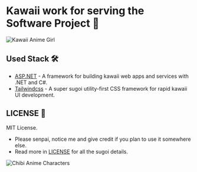 # Kawaii work for serving the Software Project 🌸

![Kawaii Anime Girl](https://c4.wallpaperflare.com/wallpaper/1000/412/2/kawaii-anime-girls-2503x3657-anime-hot-anime-hd-art-wallpaper-preview.jpg)

## Used Stack 🛠️

- [ASP.NET](https://dotnet.microsoft.com/en-us/apps/aspnet) - A framework for building kawaii web apps and services with .NET and C#.
- [Tailwindcss](https://tailwindcss.com/) - A super sugoi utility-first CSS framework for rapid kawaii UI development.

## LICENSE 🌟

MIT License.

- Please senpai, notice me and give credit if you plan to use it somewhere else.
- Read more in [LICENSE](./LICENSE) for all the sugoi details.

![Chibi Anime Characters](https://cdn.myanimelist.net/r/560x300/s/common/uploaded_files/1462953673-da380a02a4b697ced7efcaaf8e029a50.jpeg?s=2ccb3351ec622cd2c44e3403f8aefa82)
